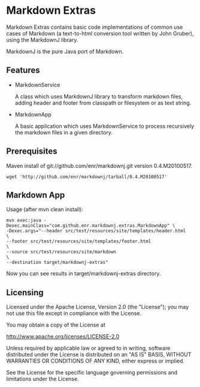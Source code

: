 
Markdown Extras
================

Markdown Extras contains basic code implementations of common use cases of Markdown (a text-to-html conversion tool written by John Gruber), using the MarkdownJ library.

MarkdownJ is the pure Java port of Markdown.


Features
--------

*   MarkdownService

    A class which uses MarkdownJ library to transform markdown files, adding header and footer from classpath or filesystem or as text string.

*   MarkdownApp

    A basic application which uses MarkdownService to process recursively the markdown files in a given directory.


Prerequisites
-------------

Maven install of git://github.com/enr/markdownj.git version 0.4.M20100517.

    wget 'http://github.com/enr/markdownj/tarball/0.4.M20100517'


Markdown App
------------

Usage (after mvn clean install):

    mvn exec:java -Dexec.mainClass="com.github.enr.markdownj.extras.MarkdownApp" \
    -Dexec.args="--header src/test/resources/site/templates/header.html          \
    --footer src/test/resources/site/templates/footer.html                       \
    --source src/test/resources/site/markdown                                    \
    --destination target/markdownj-extras"

Now you can see results in target/markdownj-extras directory.

Licensing
---------

Licensed under the Apache License, Version 2.0 (the "License"); you may not use this file except in compliance with the License.

You may obtain a copy of the License at

http://www.apache.org/licenses/LICENSE-2.0

Unless required by applicable law or agreed to in writing, software distributed under the License is distributed on an "AS IS" BASIS, WITHOUT WARRANTIES OR CONDITIONS OF ANY KIND, either express or implied.

See the License for the specific language governing permissions and limitations under the License.



